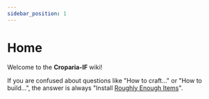 ```yaml
---
sidebar_position: 1
---
```


# Home

Welcome to the **Croparia-IF** wiki!

If you are confused about questions like "How to craft..." or "How to build...", the answer is always "Install [Roughly Enough Items](https://www.curseforge.com/minecraft/mc-mods/roughly-enough-items)".
